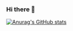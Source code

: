 ### Hi there 👋

[![Anurag's GitHub stats](https://github-readme-stats.vercel.app/api?username=harielsantana)](https://github.com/anuraghazra/github-readme-stats)


<!--
**harielSantana/harielsantana** is a ✨ _special_ ✨ repository because its `README.md` (this file) appears on your GitHub profile.

Here are some ideas to get you started:

- 🔭 I’m currently working on ...
- 🌱 I’m currently learning ...
- 👯 I’m looking to collaborate on ...
- 🤔 I’m looking for help with ...
- 💬 Ask me about ...
- 📫 How to reach me: ...
- 😄 Pronouns: ...
- ⚡ Fun fact: ...
-->
